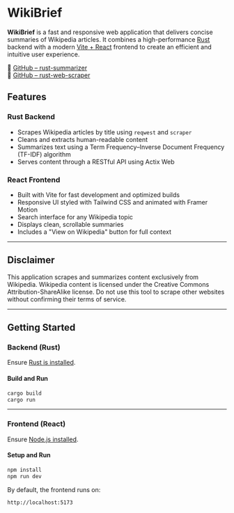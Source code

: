 # WikiBrief

**WikiBrief** is a fast and responsive web application that delivers concise summaries of Wikipedia articles. It combines a high-performance [Rust](https://www.rust-lang.org/) backend with a modern [Vite + React](https://vitejs.dev/) frontend to create an efficient and intuitive user experience.

🔗 [GitHub – rust-summarizer](https://github.com/GabeRobison/rust-summarizer)  
🔗 [GitHub – rust-web-scraper](https://github.com/GabeRobison/rust-web-scraper)

## Features

### Rust Backend

- Scrapes Wikipedia articles by title using `reqwest` and `scraper`
- Cleans and extracts human-readable content
- Summarizes text using a Term Frequency–Inverse Document Frequency (TF-IDF) algorithm
- Serves content through a RESTful API using Actix Web

### React Frontend

- Built with Vite for fast development and optimized builds
- Responsive UI styled with Tailwind CSS and animated with Framer Motion
- Search interface for any Wikipedia topic
- Displays clean, scrollable summaries
- Includes a "View on Wikipedia" button for full context

---

## Disclaimer

This application scrapes and summarizes content exclusively from Wikipedia. Wikipedia content is licensed under the Creative Commons Attribution-ShareAlike license. Do not use this tool to scrape other websites without confirming their terms of service.

---

## Getting Started

### Backend (Rust)

Ensure [Rust is installed](https://www.rust-lang.org/tools/install).

#### Build and Run

```bash
cargo build
cargo run
```

---

### Frontend (React)

Ensure [Node.js installed](https://nodejs.org/en).

#### Setup and Run

```bash
npm install
npm run dev
```

By default, the frontend runs on:

```
http://localhost:5173
```
